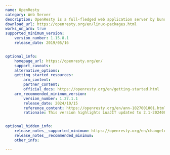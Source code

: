 ```yaml
---
name: OpenResty
category: Web Server
description: OpenResty is a full-fledged web application server by bundling the standard nginx core, lots of 3rd-party nginx modules, as well as most of their external dependencies.
download_url: https://openresty.org/en/linux-packages.html
works_on_arm: true
supported_minimum_version:
    version_number: 1.15.8.1
    release_date: 2019/05/16


optional_info:
    homepage_url: https://openresty.org/en/
    support_caveats:
    alternative_options:
    getting_started_resources:
        arm_content:
        partner_content:
        official_docs: https://openresty.org/en/getting-started.html
    arm_recommended_minimum_version:
        version_number: 1.27.1.1
        release_date: 2024/10/15
        reference_content: https://openresty.org/en/ann-1027001001.html
        rationale: This version highlights LuaJIT updated to 2.1-20240815 with various optimizations and bugfixes, including Improved error handling and stack overflow management, enhanced cross-32/64 bit and deterministic bytecode generation, etc. Also added http_v3_module and http_slice_module to official prebuilt packages.


optional_hidden_info:
    release_notes__supported_minimum: https://openresty.org/en/changelog-1015008.html
    release_notes__recommended_minimum:
    other_info:

---
```


